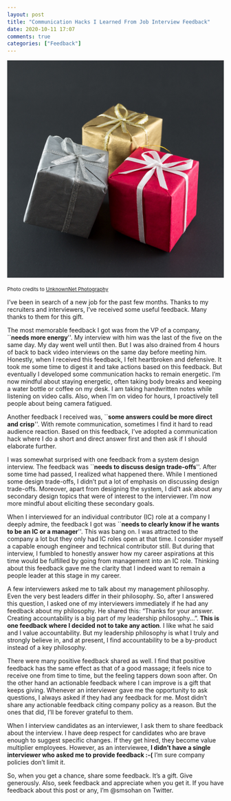 ```yaml
---
layout: post
title: "Communication Hacks I Learned From Job Interview Feedback"
date: 2020-10-11 17:07
comments: true
categories: ["Feedback"]
---
```


![Gift](/images/gift.jpg)

<small>Photo credits to [UnknownNet Photography](https://www.flickr.com/photos/threar/)</small>

I’ve been in search of a new job for the past few months. Thanks to my recruiters and interviewers, I’ve received some useful feedback. Many thanks to them for this gift.

The most memorable feedback I got was from the VP of a company, ``**needs more energy**''. My interview with him was the last of the five on the same day. My day went well until then. But I was also drained from 4 hours of back to back video interviews on the same day before meeting him. Honestly, when I received this feedback, I felt heartbroken and defensive. It took me some time to digest it and take actions based on this feedback. But eventually I developed some communication hacks to remain energetic. I’m now mindful about staying energetic, often taking body breaks and keeping a water bottle or coffee on my desk. I am taking handwritten notes while listening on video calls. Also, when I’m on video for hours, I proactively tell people about being camera fatigued.

Another feedback I received was, ``**some answers could be more direct and crisp**''. With remote communication, sometimes I find it hard to read audience reaction. Based on this feedback, I’ve adopted a communication hack where I do a short and direct answer first and then ask if I should elaborate further.

I was somewhat surprised with one feedback from a system design interview. The feedback was ``**needs to discuss design trade-offs**''. After some time had passed, I realized what happened there. While I mentioned some design trade-offs, I didn’t put a lot of emphasis on discussing design trade-offs. Moreover, apart from designing the system, I did’t ask about any secondary design topics that were of interest to the interviewer. I’m now more mindful about eliciting these secondary goals.

When I interviewed for an individual contributor (IC) role at a company I deeply admire, the feedback I got was ``**needs to clearly know if he wants to be an IC or a manager**''. This was bang on. I was attracted to the company a lot but they only had IC roles open at that time. I consider myself a capable enough engineer and technical contributor still. But during that interview, I fumbled to honestly answer how my career aspirations at this time would be fulfilled by going from management into an IC role. Thinking about this feedback gave me the clarity that I indeed want to remain a people leader at this stage in my career.

A few interviewers asked me to talk about my management philosophy. Even the very best leaders differ in their philosophy. So, after I answered this question, I asked one of my interviewers immediately if he had any feedback about my philosophy. He shared this: “Thanks for your answer. Creating accountability is a big part of my leadership philosophy...”.  **This is one feedback where I decided not to take any action**. I like what he said and I value accountability. But my leadership philosophy is what I truly and strongly believe in, and at present, I find accountability to be a by-product instead of a key philosophy.

There were many positive feedback shared as well. I find that positive feedback has the same effect as that of a good massage; it feels nice to receive one from time to time, but the feeling tappers down soon after. On the other hand an actionable feedback where I can improve is a gift that keeps giving. Whenever an interviewer gave me the opportunity to ask questions, I always asked if they had any feedback for me. Most didn’t share any actionable feedback citing company policy as a reason. But the ones that did, I’ll be forever grateful to them.

When I interview candidates as an interviewer, I ask them to share feedback about the interview. I have deep respect for candidates who are brave enough to suggest specific changes. If they get hired, they become value multiplier employees. However, as an interviewee, **I didn’t have a single interviewer who asked me to provide feedback :-(** I’m sure company policies don’t limit it.

So, when you get a chance, share some feedback. It’s a gift. Give generously. Also, seek feedback and appreciate when you get it. If you have feedback about this post or any, I’m @smsohan on Twitter.